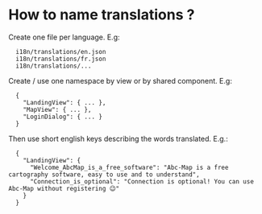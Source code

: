 # How to name translations ?

Create one file per language. E.g:   
```
  i18n/translations/en.json
  i18n/translations/fr.json
  i18n/translations/...
```

Create / use one namespace by view or by shared component. E.g:

```
  {
    "LandingView": { ... },
    "MapView": { ... },
    "LoginDialog": { ... }
  }
```

Then use short english keys describing the words translated. E.g.:    
```
  {
    "LandingView": {
      "Welcome_AbcMap_is_a_free_software": "Abc-Map is a free cartography software, easy to use and to understand",
      "Connection_is_optional": "Connection is optional! You can use Abc-Map without registering 😉"
    }
  } 
```
